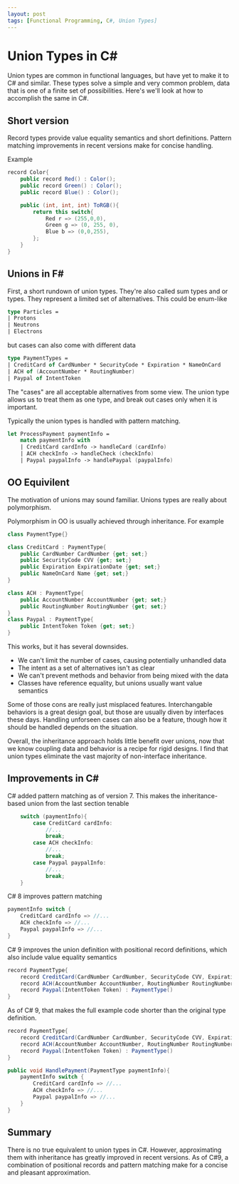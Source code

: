 ```yaml
---
layout: post
tags: [Functional Programming, C#, Union Types]
---
```


# Union Types in C#

Union types are common in functional languages, but have yet to make it to C# and similar. These types solve a simple and very common problem, data that is one of a finite set of possibilities. Here's we'll look at how to accomplish the same in C#.

## Short version
Record types provide value equality semantics and short definitions. Pattern matching improvements in recent versions make for concise handling.

Example
```cs
record Color{
    public record Red() : Color();
    public record Green() : Color();
    public record Blue() : Color();

    public (int, int, int) ToRGB(){
        return this switch{
            Red r => (255,0,0),
            Green g => (0, 255, 0),
            Blue b => (0,0,255),
        };
    }
}
```

## Unions in F#
First, a short rundown of union types. They're also called sum types and or types. They represent a limited set of alternatives. This could be enum-like 

```fs
type Particles = 
| Protons
| Neutrons
| Electrons
```

but cases can also come with different data
```fs
type PaymentTypes = 
| CreditCard of CardNumber * SecurityCode * Expiration * NameOnCard
| ACH of (AccountNumber * RoutingNumber)
| Paypal of IntentToken
```

The "cases" are all acceptable alternatives from some view. The union type allows us to treat them as one type, and break out cases only when it is important.

Typically the union types is handled with pattern matching.
```fs
let ProcessPayment paymentInfo = 
    match paymentInfo with
    | CreditCard cardInfo -> handleCard (cardInfo)
    | ACH checkInfo -> handleCheck (checkInfo)
    | Paypal paypalInfo -> handlePaypal (paypalInfo)
```

## OO Equivilent 

The motivation of unions may sound familiar. Unions types are really about polymorphism. 

Polymorphism in OO is usually achieved through inheritance. For example
```cs
class PaymentType{}

class CreditCard : PaymentType{
    public CardNumber CardNumber {get; set;}
    public SecurityCode CVV {get; set;}
    public Expiration ExpirationDate {get; set;}
    public NameOnCard Name {get; set;}
}

class ACH : PaymentType{
    public AccountNumber AccountNumber {get; set;}
    public RoutingNumber RoutingNumber {get; set;}
}
class Paypal : PaymentType{
    public IntentToken Token {get; set;}
}
```

This works, but it has several downsides. 
- We can't limit the number of cases, causing potentially unhandled data
- The intent as a set of alternatives isn't as clear
- We can't prevent methods and behavior from being mixed with the data
- Classes have reference equality, but unions usually want value semantics

Some of those cons are really just misplaced features. Interchangable behaviors is a great design goal, but those are usually diven by interfaces these days. Handling unforseen cases can also be a feature, though how it should be handled depends on the situation. 

Overall, the inheritance approach holds little benefit over unions, now that we know coupling data and behavior is a recipe for rigid designs. I find that union types eliminate the vast majority of non-interface inheritance.

## Improvements in C#

C# added pattern matching as of version 7. This makes the inheritance-based union from the last section tenable

```cs
    switch (paymentInfo){
        case CreditCard cardInfo:
            //...
            break;
        case ACH checkInfo:
            //...
            break;
        case Paypal paypalInfo:
            //...
            break;
    }
```

C# 8 improves pattern matching
```cs
paymentInfo switch {
    CreditCard cardInfo => //...
    ACH checkInfo => //...
    Paypal paypalInfo => //...
}
```

C# 9 improves the union definition with positional record definitions, which also include value equality semantics
```cs
record PaymentType{
    record CreditCard(CardNumber CardNumber, SecurityCode CVV, Expiration ExpirationDate, NameOnCard Name) : PaymentType()
    record ACH(AccountNumber AccountNumber, RoutingNumber RoutingNumber) : PaymentType()
    record Paypal(IntentToken Token) : PaymentType()
}
```

As of C# 9, that makes the full example code shorter than the original type definition.

```cs
record PaymentType{
    record CreditCard(CardNumber CardNumber, SecurityCode CVV, Expiration ExpirationDate, NameOnCard Name) : PaymentType()
    record ACH(AccountNumber AccountNumber, RoutingNumber RoutingNumber) : PaymentType()
    record Paypal(IntentToken Token) : PaymentType()
}

public void HandlePayment(PaymentType paymentInfo){
    paymentInfo switch {
        CreditCard cardInfo => //...
        ACH checkInfo => //...
        Paypal paypalInfo => //...
    }
}
```

## Summary

There is no true equivalent to union types in C#. However, approximating them with inheritance has greatly improved in recent versions. As of C#9, a combination of positional records and pattern matching make for a concise and pleasant approximation.

